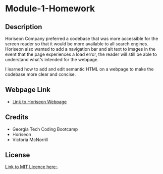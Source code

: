 # Module-1-Homework

## Description

Horiseon Company preferred a codebase that was more accessible for the screen reader so that it would be more available to all search engines. Horiseon also wanted to add a navigation bar and alt text to images in the event that the page experiences a load error, the reader will still be able to understand what's intended for the webpage.

I learned how to add and edit semantic HTML on a webpage to make the codebase more clear and concise.

## Webpage Link

- [Link to Horiseon Webpage](#Link-to-webpage)

## Credits

- Georgia Tech Coding Bootcamp
- Horiseon
- Victoria McNorrill 

## License

[Link to MIT Licence here:](https://github.com/bundleofcodes/Module-1-Homework/blob/main/LICENSE).